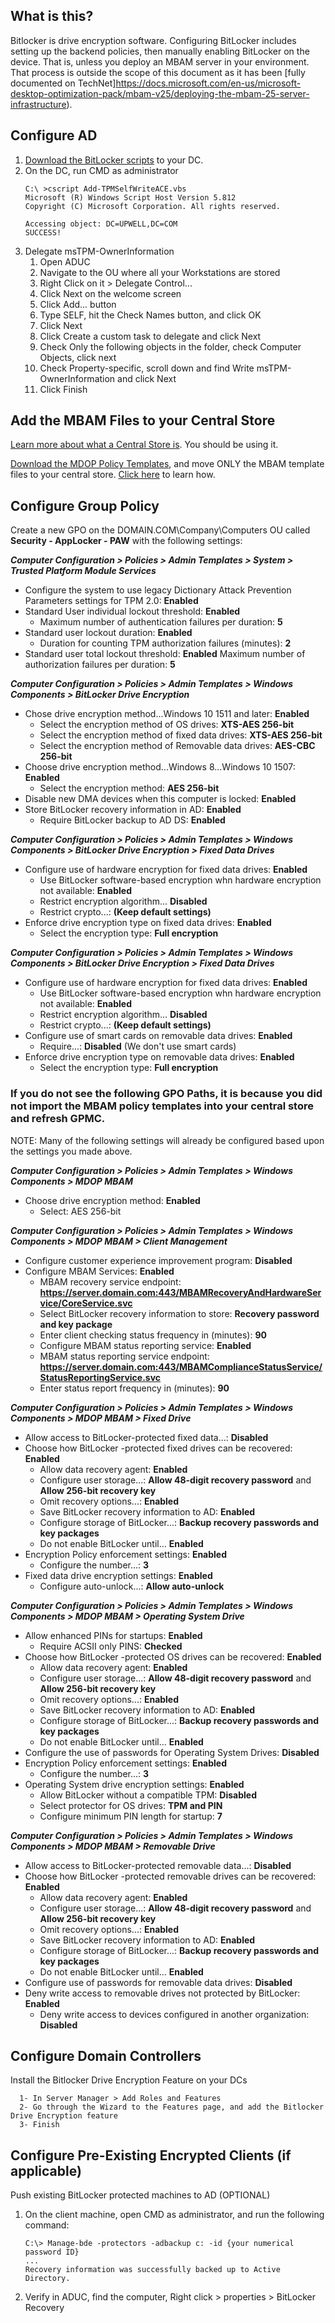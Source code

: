 ## What is this?
Bitlocker is drive encryption software. Configuring BitLocker includes setting up the backend policies, then manually enabling BitLocker on the device.  That is, unless you deploy an MBAM server in your environment.  That process is outside the scope of this document as it has been [fully documented on TechNet]https://docs.microsoft.com/en-us/microsoft-desktop-optimization-pack/mbam-v25/deploying-the-mbam-25-server-infrastructure).

## Configure AD
1. [Download the BitLocker scripts](https://technet.microsoft.com/en-us/library/dn466534.aspx#Sample#scripts) to your DC.
2. On the DC, run CMD as administrator
	```
	C:\ >cscript Add-TPMSelfWriteACE.vbs
	Microsoft (R) Windows Script Host Version 5.812
	Copyright (C) Microsoft Corporation. All rights reserved.

	Accessing object: DC=UPWELL,DC=COM
	SUCCESS!
	```
3. Delegate msTPM-OwnerInformation
	1. Open ADUC
	2. Navigate to the OU where all your Workstations are stored
	3. Right Click on it > Delegate Control...
	4. Click Next on the welcome screen
	5. Click Add... button
	6. Type SELF, hit the Check Names button, and click OK
	7. Click Next
	8. Click Create a custom task to delegate and click Next
	9. Check Only the following objects in the folder, check Computer Objects, click next
	10. Check Property-specific, scroll down and find Write msTPM-OwnerInformation and click Next
	11. Click Finish

## Add the MBAM Files to your Central Store
[Learn more about what a Central Store is](https://support.microsoft.com/en-us/help/3087759/how-to-create-and-manage-the-central-store-for-group-policy-administra).  You should be using it.

[Download the MDOP Policy Templates](https://www.microsoft.com/en-us/download/details.aspx?id=55531), and move ONLY the MBAM template files to your central store.  [Click here](https://docs.microsoft.com/en-us/microsoft-desktop-optimization-pack/mbam-v25/copying-the-mbam-25-group-policy-templates) to learn how.

## Configure Group Policy
Create a new GPO on the DOMAIN.COM\Company\Computers OU called **Security - AppLocker - PAW** with the following settings:

***Computer Configuration > Policies > Admin Templates > System > Trusted Platform Module Services***
* Configure the system to use legacy Dictionary Attack Prevention Parameters settings for TPM 2.0: **Enabled**
* Standard User individual lockout threshold: **Enabled**
	* Maximum number of authentication failures per duration: **5**
* Standard user lockout duration: **Enabled**
	* Duration for counting TPM authorization failures (minutes): **2**
* Standard user total lockout threshold: **Enabled**
	Maximum number of authorization failures per duration: **5**

***Computer Configuration > Policies > Admin Templates > Windows Components > BitLocker Drive Encryption***
* Chose drive encryption method...Windows 10 1511 and later: **Enabled**
	* Select the encryption method of OS drives: **XTS-AES 256-bit**
	* Select the encryption method of fixed data drives: **XTS-AES 256-bit**
	* Select the encryption method of Removable data drives: **AES-CBC 256-bit**
* Choose drive encryption method...Windows 8...Windows 10 1507: **Enabled**
	* Select the encryption method: **AES 256-bit**
* Disable new DMA devices when this computer is locked: **Enabled**
* Store BitLocker recovery information in AD: **Enabled**
	* Require BitLocker backup to AD DS: **Enabled**

***Computer Configuration > Policies > Admin Templates > Windows Components > BitLocker Drive Encryption > Fixed Data Drives***
* Configure use of hardware encryption for fixed data drives: **Enabled**
	* Use BitLocker software-based encryption whn hardware encryption not available: **Enabled**
	* Restrict encryption algorithm... **Disabled**
	* Restrict crypto...: **(Keep default settings)**
* Enforce drive encryption type on fixed data drives: **Enabled**
	* Select the encryption type: **Full encryption**

***Computer Configuration > Policies > Admin Templates > Windows Components > BitLocker Drive Encryption > Fixed Data Drives***
* Configure use of hardware encryption for fixed data drives: **Enabled**
	* Use BitLocker software-based encryption whn hardware encryption not available: **Enabled**
	* Restrict encryption algorithm... **Disabled**
	* Restrict crypto...: **(Keep default settings)**
* Configure use of smart cards on removable data drives: **Enabled**
	* Require...: **Disabled** (We don't use smart cards)
* Enforce drive encryption type on removable data drives: **Enabled**
	* Select the encryption type: **Full encryption**

### If you do not see the following GPO Paths, it is because you did not import the MBAM policy templates into your central store and refresh GPMC.

NOTE: Many of the following settings will already be configured based upon the settings you made above.

***Computer Configuration > Policies > Admin Templates > Windows Components > MDOP MBAM***
* Choose drive encryption method: **Enabled**
	* Select: AES 256-bit

***Computer Configuration > Policies > Admin Templates > Windows Components > MDOP MBAM > Client Management***
* Configure customer experience improvement program: **Disabled**
* Configure MBAM Services: **Enabled**
	* MBAM recovery service endpoint: **https://server.domain.com:443/MBAMRecoveryAndHardwareService/CoreService.svc**
	* Select BitLocker recovery information to store: **Recovery password and key package**
	* Enter client checking status frequency in (minutes): **90**
	* Configure MBAM status reporting service: **Enabled**
	* MBAM status reporting service endpoint: **https://server.domain.com:443/MBAMComplianceStatusService/StatusReportingService.svc**
	* Enter status report frequency in (minutes): **90**

***Computer Configuration > Policies > Admin Templates > Windows Components > MDOP MBAM > Fixed Drive***
* Allow access to BitLocker-protected fixed data...: **Disabled**
* Choose how BitLocker -protected fixed drives can be recovered: **Enabled**
	* Allow data recovery agent: **Enabled**
	* Configure user storage...: **Allow 48-digit recovery password** and **Allow 256-bit recovery key**
	* Omit recovery options...: **Enabled**
	* Save BitLocker recovery information to AD: **Enabled**
	* Configure storage of BitLocker...: **Backup recovery passwords and key packages**
	* Do not enable BitLocker until... **Enabled**
* Encryption Policy enforcement settings: **Enabled**
	* Configure the number...: **3**
* Fixed data drive encryption settings: **Enabled**
	* Configure auto-unlock...: **Allow auto-unlock**

***Computer Configuration > Policies > Admin Templates > Windows Components > MDOP MBAM > Operating System Drive***
* Allow enhanced PINs for startups: **Enabled**
	* Require ACSII only PINS: **Checked**
* Choose how BitLocker -protected OS drives can be recovered: **Enabled**
	* Allow data recovery agent: **Enabled**
	* Configure user storage...: **Allow 48-digit recovery password** and **Allow 256-bit recovery key**
	* Omit recovery options...: **Enabled**
	* Save BitLocker recovery information to AD: **Enabled**
	* Configure storage of BitLocker...: **Backup recovery passwords and key packages**
	* Do not enable BitLocker until... **Enabled**
* Configure the use of passwords for Operating System Drives: **Disabled**
* Encryption Policy enforcement settings: **Enabled**
	* Configure the number...: **3**
* Operating System drive encryption settings: **Enabled**
	* Allow BitLocker without a compatible TPM: **Disabled**
	* Select protector for OS drives:  **TPM and PIN**
	* Configure minimum PIN length for startup: **7**

***Computer Configuration > Policies > Admin Templates > Windows Components > MDOP MBAM > Removable Drive***
* Allow access to BitLocker-protected removable data...: **Disabled**
* Choose how BitLocker -protected removable drives can be recovered: **Enabled**
	* Allow data recovery agent: **Enabled**
	* Configure user storage...: **Allow 48-digit recovery password** and **Allow 256-bit recovery key**
	* Omit recovery options...: **Enabled**
	* Save BitLocker recovery information to AD: **Enabled**
	* Configure storage of BitLocker...: **Backup recovery passwords and key packages**
	* Do not enable BitLocker until... **Enabled**
* Configure use of passwords for removable data drives: **Disabled**
* Deny write access to removable drives not protected by BitLocker: **Enabled**
	* Deny write access to devices configured in another organization: **Disabled**

## Configure Domain Controllers
         
Install the Bitlocker Drive Encryption Feature on your DCs

      1- In Server Manager > Add Roles and Features
      2- Go through the Wizard to the Features page, and add the Bitlocker Drive Encryption feature
      3- Finish

## Configure Pre-Existing Encrypted Clients (if applicable)
         
Push existing BitLocker protected machines to AD (OPTIONAL)

1. On the client machine, open CMD as administrator, and run the following command:
         
	```
	C:\> Manage-bde -protectors -adbackup c: -id {your numerical password ID}
	...
	Recovery information was successfully backed up to Active Directory.
	```

2. Verify in ADUC, find the computer, Right click > properties > BitLocker Recovery
